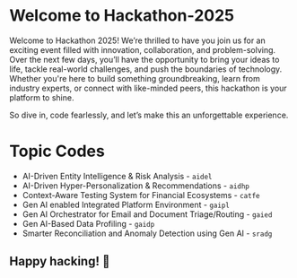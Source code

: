 # Welcome to Hackathon-2025

Welcome to Hackathon 2025! We’re thrilled to have you join us for an exciting event filled with innovation, collaboration, and problem-solving. Over the next few days, you’ll have the opportunity to bring your ideas to life, tackle real-world challenges, and push the boundaries of technology. Whether you're here to build something groundbreaking, learn from industry experts, or connect with like-minded peers, this hackathon is your platform to shine. 

So dive in, code fearlessly, and let’s make this an unforgettable experience. 

# Topic Codes

- AI-Driven Entity Intelligence & Risk Analysis - `aidel`
- AI-Driven Hyper-Personalization & Recommendations - `aidhp`
- Context-Aware Testing System for Financial Ecosystems - `catfe`
- Gen AI enabled Integrated Platform Environment - `gaipl`
- Gen AI Orchestrator for Email and Document Triage/Routing - `gaied`
- Gen AI-Based Data Profiling - `gaidp`
- Smarter Reconciliation and Anomaly Detection using Gen AI - `sradg`


## Happy hacking! 🚀

